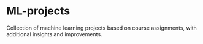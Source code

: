# ML-projects
Collection of machine learning projects based on course assignments, with additional insights and improvements.
